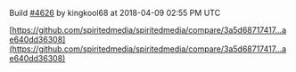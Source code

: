 Build [#4626](https://circleci.com/gh/spiritedmedia/spiritedmedia/4626) by kingkool68 at 2018-04-09 02:55 PM UTC

[https://github.com/spiritedmedia/spiritedmedia/compare/3a5d68717417...ae640dd36308](https://github.com/spiritedmedia/spiritedmedia/compare/3a5d68717417...ae640dd36308)
